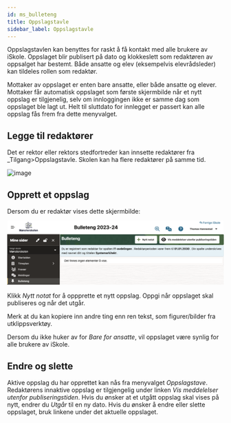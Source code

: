 ```yaml
---
id: ms_bulleteng
title: Oppslagstavle
sidebar_label: Oppslagstavle
---
```

Oppslagstavlen kan benyttes for raskt å få kontakt med alle brukere av iSkole. Oppslaget blir publisert på dato og klokkeslett som redaktøren av oppsalget har bestemt. Både ansatte og elev (eksempelvis elevrådsleder) kan tildeles rollen som redaktør.

Mottaker av oppslaget er enten bare ansatte, eller både ansatte og elever. Mottaker får automatisk oppslaget som første skjermbilde når et nytt oppslag er tilgjenelig, selv om innloggingen ikke er samme dag som oppslaget ble lagt ut. Helt til sluttdato for innlegget er passert kan alle oppslag fås frem fra dette menyvalget.

## Legge til redaktører
Det er rektor eller rektors stedfortreder kan innsette redaktører fra _Tilgang>Oppslagstavle. Skolen kan ha flere redaktører på samme tid.

![image](https://github.com/user-attachments/assets/30234e86-7026-4184-a12e-4fd7780b4d65)


## Opprett et oppslag
Dersom du er redaktør vises dette skjermbilde:

![bilde](/img/ms_bulleteng.png 'Bulleteng')

Klikk _Nytt notat_ for å oppprette et nytt oppslag. Oppgi når oppslaget skal publiseres og når det utgår.

Merk at du kan kopiere inn andre ting enn ren tekst, som figurer/bilder fra utklippsverktøy.

Dersom du ikke huker av for _Bare for ansatte_, vil oppslaget være synlig for alle brukere av iSkole. 

## Endre og slette
Aktive oppslag du har opprettet kan nås fra menyvalget _Oppslagstave_. Redaktørens innaktive oppslag er tilgjengelig under linken _Vis meddelelser utenfor publiseringstiden_. Hvis du ønsker at et utgått oppslag skal vises på nytt, endrer du _Utgår_ til en ny dato. Hvis du ønsker å endre eller slette oppslaget, bruk linkene under det aktuelle oppslaget. 
